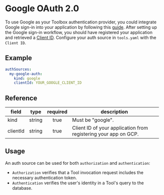 # Google OAuth 2.0

To use Google as your Toolbox authentication provider, you could integrate Google sign-in into your application by following this [guide](https://developers.google.com/identity/sign-in/web/sign-in). After setting up the Google sign-in workflow, you should have registered your application and retrieved a [Client ID](https://developers.google.com/identity/sign-in/web/sign-in#create_authorization_credentials). Configure your auth source in `tools.yaml` with the `Client ID`.

## Example

```yaml
authSources:
  my-google-auth:
    kind: google
    clientId: YOUR_GOOGLE_CLIENT_ID
```

## Reference

| **field** | **type** | **required** | **description**                                                              |
|-----------|:--------:|:------------:|------------------------------------------------------------------------------|
| kind      |  string  |     true     | Must be "google".                                                  |
| clientId  |  string  |     true     | Client ID of your application from registering your app on GCP.    |

## Usage

An auth source can be used for both `authorization` and `authentication`:

- `Authorization` verifies that a Tool invocation request includes the necessary authentication token.
- `Authentication` verifies the user's identity in a Tool's query to the database.


